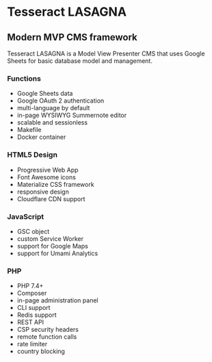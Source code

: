 # **Tesseract LASAGNA**

## **Modern MVP CMS framework**

Tesseract LASAGNA is a Model View Presenter CMS that uses Google Sheets for basic database model and management.

### **Functions**

* Google Sheets data  
* Google OAuth 2 authentication  
* multi-language by default  
* in-page WYSIWYG Summernote editor  
* scalable and sessionless  
* Makefile  
* Docker container

### **HTML5 Design**

* Progressive Web App  
* Font Awesome icons  
* Materialize CSS framework  
* responsive design  
* Cloudflare CDN support

### **JavaScript**

* GSC object  
* custom Service Worker  
* support for Google Maps  
* support for Umami Analytics

### **PHP**

* PHP 7.4+  
* Composer  
* in-page administration panel  
* CLI support  
* Redis support  
* REST API  
* CSP security headers  
* remote function calls  
* rate limiter  
* country blocking

